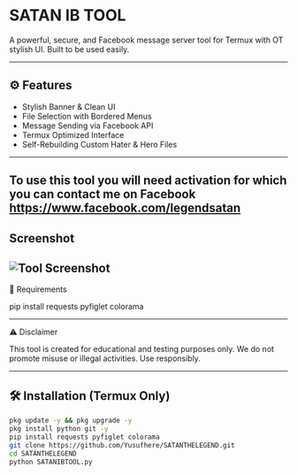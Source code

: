 # SATAN IB TOOL

A powerful, secure, and Facebook message server tool for Termux with OT stylish UI. Built to be used easily.

---

## ⚙️ Features

- Stylish Banner & Clean UI
- File Selection with Bordered Menus
- Message Sending via Facebook API
- Termux Optimized Interface
- Self-Rebuilding Custom Hater & Hero Files

---
To use this tool you will need activation for which you can contact me on Facebook https://www.facebook.com/legendsatan
---
## Screenshot

![Tool Screenshot]([img]https://i.imgur.com/UnUtTB3.jpeg[/img])
---
🔐 Requirements

pip install requests pyfiglet colorama

---

⚠️ Disclaimer

This tool is created for educational and testing purposes only.
We do not promote misuse or illegal activities. Use responsibly.

---
## 🛠️ Installation (Termux Only)

```bash
pkg update -y && pkg upgrade -y
pkg install python git -y
pip install requests pyfiglet colorama
git clone https://github.com/Yusufhere/SATANTHELEGEND.git
cd SATANTHELEGEND
python SATANIBTOOL.py

